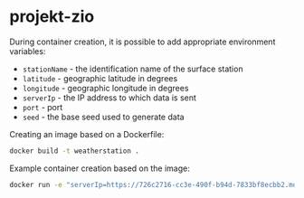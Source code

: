 # projekt-zio

During container creation, it is possible to add appropriate environment variables:

- `stationName` - the identification name of the surface station
- `latitude` - geographic latitude in degrees
- `longitude` - geographic longitude in degrees
- `serverIp` - the IP address to which data is sent
- `port` - port  
- `seed` - the base seed used to generate data

Creating an image based on a Dockerfile:
```bash
docker build -t weatherstation .
```

Example container creation based on the image:
```bash
docker run -e "serverIp=https://726c2716-cc3e-490f-b94d-7833bf8ecbb2.mock.pstmn.io" -e "latitude=50" -e "longitude=32" weatherstation
```